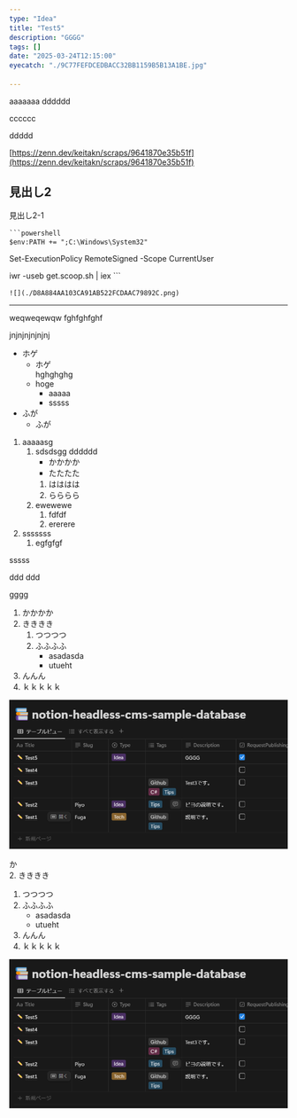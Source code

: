 ```yaml
---
type: "Idea"
title: "Test5"
description: "GGGG"
tags: []
date: "2025-03-24T12:15:00"
eyecatch: "./9C77FEFDCEDBACC32BB1159B5B13A1BE.jpg"

---
```


aaaaaaa
dddddd



cccccc

ddddd



[https://zenn.dev/keitakn/scraps/9641870e35b51f](https://zenn.dev/keitakn/scraps/9641870e35b51f)



## 見出し2
見出し2-1






    ```powershell
    $env:PATH += ";C:\Windows\System32"

Set-ExecutionPolicy RemoteSigned -Scope CurrentUser

iwr -useb get.scoop.sh | iex
    ```




    ![](./D8A884AA103CA91AB522FCDAAC79892C.png)



---


weqweqewqw
fghfghfghf





jnjnjnjnjnjnj











* ホゲ
    * ホゲ  
      hghghghg
    * hoge
        * aaaaa
        * sssss
* ふが
    * ふが


1. aaaaasg
    1. sdsdsgg
dddddd
        * かかかか
        * たたたた
        1. はははは
        1. らららら
    1. ewewewe
        1. fdfdf
        1. ererere
1. sssssss
    1. egfgfgf





sssss

ddd
ddd





gggg



1. かかかか
1. きききき
    1. つつつつ
    1. ふふふふ
        * asadasda
        * utueht
1. んんん
1. ｋｋｋｋｋ


![](./7734FB6A1F6A3706F2FC1EBD89985275.png)







か  
2. きききき  
   1. つつつつ  
   2. ふふふふ  
      - asadasda  
      - utueht  
3. んんん  
4. ｋｋｋｋｋ  

![](7734FB6A1F6A3706F2FC1EBD89985275.png)

